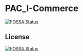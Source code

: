 # PAC_I-Commerce
[![FOSSA Status](https://app.fossa.com/api/projects/git%2Bgithub.com%2FAllanBoda%2FPAC_I-Commerce.svg?type=shield)](https://app.fossa.com/projects/git%2Bgithub.com%2FAllanBoda%2FPAC_I-Commerce?ref=badge_shield)



## License
[![FOSSA Status](https://app.fossa.com/api/projects/git%2Bgithub.com%2FAllanBoda%2FPAC_I-Commerce.svg?type=large)](https://app.fossa.com/projects/git%2Bgithub.com%2FAllanBoda%2FPAC_I-Commerce?ref=badge_large)